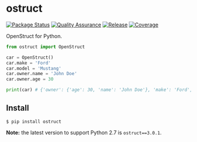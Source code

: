 ostruct
=======

[![Package Status](http://img.shields.io/pypi/v/ostruct.svg)](https://pypi.python.org/pypi/ostruct)
[![Quality Assurance](https://github.com/hamidnazari/python-ostruct/actions/workflows/qa.yml/badge.svg)](https://github.com/hamidnazari/python-ostruct/actions/workflows/qa.yml)
[![Release](https://github.com/hamidnazari/python-ostruct/actions/workflows/release.yml/badge.svg)](https://github.com/hamidnazari/python-ostruct/actions/workflows/release.yml)
[![Coverage](https://img.shields.io/codecov/c/github/hamidnazari/python-ostruct.svg)](https://codecov.io/github/hamidnazari/python-ostruct)

OpenStruct for Python.

```python
from ostruct import OpenStruct

car = OpenStruct()
car.make = 'Ford'
car.model = 'Mustang'
car.owner.name = 'John Doe'
car.owner.age = 30

print(car) # {'owner': {'age': 30, 'name': 'John Doe'}, 'make': 'Ford', 'model': 'Mustang'}
```

Install
-------
```
$ pip install ostruct
```

**Note:** the latest version to support Python 2.7 is `ostruct==3.0.1`.
